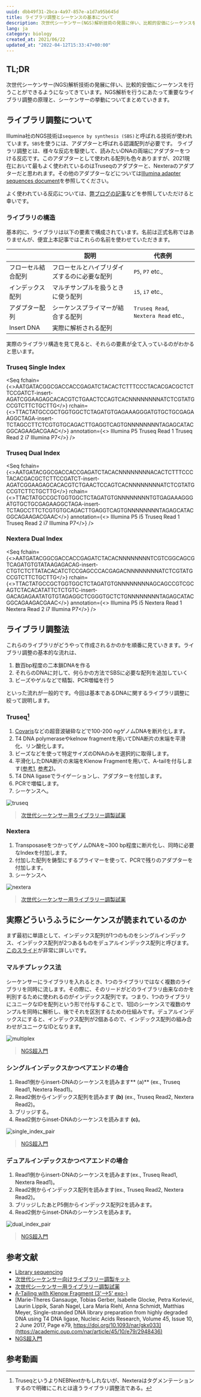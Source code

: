 ```yaml
---
uuid: dbb49f31-2bca-4a97-857e-a1d7a95b645d
title: ライブラリ調整とシーケンスの基本について
description: 次世代シーケンサー(NGS)解析技術の発展に伴い、比較的安価にシーケンスを行うことができるようになってきています。NGS解析を行うにあたって重要なライブラリ調整の原理と、シーケンサーの挙動についてまとめていきます。
lang: ja
category: biology
created_at: 2021/06/22
updated_at: "2022-04-12T15:33:47+00:00"
---
```


## TL;DR

次世代シーケンサー(NGS)解析技術の発展に伴い、比較的安価にシーケンスを行うことができるようになってきています。NGS解析を行うにあたって重要なライブラリ調整の原理と、シーケンサーの挙動についてまとめていきます。

## ライブラリ調整について

Illumina社のNGS技術は`sequence by synthesis (SBS)`と呼ばれる技術が使われています。`SBS`を使うには、アダプターと呼ばれる認識配列が必要です。
ライブラリ調整とは、様々な反応を駆使して、読みたいDNAの両端にアダプターをつける反応です。このアダプターとして使われる配列も色々ありますが、2021現在において最もよく使われているのはTruseqのアダプターと、Nexteraのアダプターだと思われます。その他のアダプターなどについては[Illumina adapter sequences document](https://teichlab.github.io/scg_lib_structs/data/illumina-adapter-sequences-1000000002694-14.pdf)を参照してください。

よく使われている反応については、[弊ブログの記事](https://illumination-k.dev/posts/biology/library_construction_reaction)などを参照していただけると幸いです。

### ライブラリの構造

基本的に、ライブラリは以下の要素で構成されています。名前は正式名称ではありませんが、便宜上本記事ではこれらの名前を使わせていただきます。

|            | 説明                     | 代表例                                 |
| ---------- | ---------------------- | ----------------------------------- |
| フローセル結合配列  | フローセルとハイブリダイズするのに必要な配列 | `P5`, `P7` etc.,                    |
| インデックス配列   | マルチサンプルを扱うときに使う配列      | `i5`, `i7` etc.,                    |
| アダプター配列    | シーケンスプライマーが結合する配列      | `Truseq Read`, `Nextera Read` etc., |
| Insert DNA | 実際に解析される配列             |                                     |

実際のライブラリ構造を見て見ると、それらの要素が全て入っているのがわかると思います。

### Truseq Single Index

<Seq
fchain={<><P5>AATGATACGGCGACCACCGAGATCTACAC</P5><S5>TCTTTCCCTACACGACGCTCTTCCGATCT</S5>-insert-<S7>AGATCGGAAGAGCACACGTCTGAACTCCAGTCAC</S7><T7>NNNNNNNN</T7><P7>ATCTCGTATGCCGTCTTCTGCTTG</P7></>}
rchain={<><P5>TTACTATGCCGCTGGTGGCTCTAGATGTG</P5><S5>AGAAAGGGATGTGCTGCGAGAAGGCTAGA</S5>-insert-<S7>TCTAGCCTTCTCGTGTGCAGACTTGAGGTCAGTG</S7><T7>NNNNNNNN</T7><P7>TAGAGCATACGGCAGAAGACGAAC</P7></>}
annotation={<> <P5>Illumina P5</P5> <S5>Truseq Read 1</S5> <S7>Truseq Read 2</S7> <T7>i7</T7> <P7>Illumina P7</P7></>}
/>

### Truseq Dual Index

<Seq
fchain={<><P5>AATGATACGGCGACCACCGAGATCTACAC</P5><T7>NNNNNNNN</T7><S5>ACACTCTTTCCCTACACGACGCTCTTCCGATCT</S5>-insert-<S7>AGATCGGAAGAGCACACGTCTGAACTCCAGTCAC</S7><T7>NNNNNNNN</T7><P7>ATCTCGTATGCCGTCTTCTGCTTG</P7></>}
rchain={<><P5>TTACTATGCCGCTGGTGGCTCTAGATGTG</P5><T7>NNNNNNNN</T7><S5>TGTGAGAAAGGGATGTGCTGCGAGAAGGCTAGA</S5>-insert-<S7>TCTAGCCTTCTCGTGTGCAGACTTGAGGTCAGTG</S7><T7>NNNNNNNN</T7><P7>TAGAGCATACGGCAGAAGACGAAC</P7></>}
annotation={<> <P5>Illumina P5</P5> <T7>i5</T7> <S5>Truseq Read 1</S5> <S7>Truseq Read 2</S7> <T7>i7</T7> <P7>Illumina P7</P7></>}
/>

### Nextera Dual Index

<Seq
fchain={<><P5>AATGATACGGCGACCACCGAGATCTACAC</P5><T7>NNNNNNNN</T7><S5>TCGTCGGCAGCGTC</S5><Me>AGATGTGTATAAGAGACAG</Me>-insert-<Me>CTGTCTCTTATACACATCT</Me><S7>CCGAGCCCACGAGAC</S7><T7>NNNNNNNN</T7><P7>ATCTCGTATGCCGTCTTCTGCTTG</P7></>}
rchain={<><P5>TTACTATGCCGCTGGTGGCTCTAGATGTG</P5><T7>NNNNNNNN</T7><S5>AGCAGCCGTCGCAG</S5><Me>TCTACACATATTCTCTGTC</Me>-insert-<Me>GACAGAGAATATGTGTAGA</Me><S7>GGCTCGGGTGCTCTG</S7><T7>NNNNNNNN</T7><P7>TAGAGCATACGGCAGAAGACGAAC</P7></>}
annotation={<> <P5>Illumina P5</P5> <T7>i5</T7> <S5>Next</S5><Me>era Read 1</Me> <Me>Next</Me><S7>era Read 2</S7> <T7>i7</T7> <P7>Illumina P7</P7></>}
/>

## ライブラリ調整法

これらのライブラリがどうやって作成されるかのかを順番に見ていきます。ライブラリ調整の基本的な流れは、

1. 数百bp程度の二本鎖DNAを作る
2. それらのDNAに対して、何らかの方法でSBSに必要な配列を追加していく
3. ビーズやゲルなどで精製、PCR増幅を行う

といった流れが一般的です。今回は基本であるDNAに関するライブラリ調整に絞って説明します。

### Truseq[^1]

1. [Covaris](https://www.technosaurus.co.jp/categories/view/488)などの超音波破砕などで100-200 ngゲノムDNAを断片化します。
2. T4 DNA polymeraseやkelnow fragmentを用いてDNA断片の末端を平滑化、リン酸化します。
3. ビーズなどを使って特定サイズのDNAのみを選択的に取得します。
4. 平滑化したDNA断片の末端をKlenow Fragmentを用いて、A-tailを付与します([参考1](https://international.neb.com/protocols/2013/11/06/a-tailing-with-klenow-fragment-3-5-exo), [参考2](https://academic.oup.com/nar/article/45/10/e79/2948436))。
5. T4 DNA ligaseでライゲーションし、アダプターを付加します。
6. PCRで増幅します。
7. シーケンスへ。

![truseq](../../public/seq_summary/truseq.PNG)

> [次世代シーケンサー用ライブラリー調製試薬](https://www.nebj.jp/jp/Flyer/NEBNEXT.pdf)

### Nextera

1. TransposaseをつかってゲノムDNAを~300 bp程度に断片化し、同時に必要なIndexを付加します。
2. 付加した配列を鋳型にするプライマーを使って、PCRで残りのアダプターを付加します。
3. シーケンスへ

![nextera](../../public/seq_summary/nextera.PNG)

> [次世代シーケンサー用ライブラリー調製試薬](https://www.nebj.jp/jp/Flyer/NEBNEXT.pdf)

## 実際どういうふうにシーケンスが読まれているのか

まず最初に単語として、インデックス配列が1つのものをシングルインデックス、インデックス配列が2つあるものをデュアルインデックス配列と呼びます。[このスライド](https://www.adres.ehime-u.ac.jp/news/NGS1.pdf)が非常に詳しいです。

### マルチプレックス法

シーケンサーにライブラリを入れるとき、1つのライブラリではなく複数のライブラリを同時に流します。その際に、そのリードがどのライブラリ由来なのかを判別するために使われるのがインデックス配列です。つまり、1つのライブラリにユニークなIDを配列という形で付与することで、1回のシーケンスで複数のサンプルを同時に解析し、後でそれを区別するための仕組みです。デュアルインデックスにすると、インデックス配列が2個あるので、インデックス配列の組み合わせがユニークなIDとなります。

![multiplex](../../public/seq_summary/multiplex.PNG)

> [NGS超入門](https://www.adres.ehime-u.ac.jp/news/NGS1.pdf)

### シングルインデックスかつペアエンドの場合

1. Read1側からinsert-DNAのシーケンスを読みます** (a)** (ex., Truseq Read1, Nextera Read1)。
2. Read2側からインデックス配列を読みます **(b)** (ex., Truseq Read2, Nextera Read2)。
3. ブリッジする。
4. Read2側からinset-DNAのシーケンスを読みます **(c)**。

![single_index_pair](../../public/seq_summary/single_index_pair.PNG)

> [NGS超入門](https://www.adres.ehime-u.ac.jp/news/NGS1.pdf)

### デュアルインデックスかつペアエンドの場合

1. Read1側からinsert-DNAのシーケンスを読みます(ex., Truseq Read1, Nextera Read1)。
2. Read2側からインデックス配列を読みます(ex., Truseq Read2, Nextera Read2)。
3. ブリッジしたあとP5側からインデックス配列2を読みます。
4. Read2側からinset-DNAのシーケンスを読みます。

![dual_index_pair](../../public/seq_summary/dual_index_pair.PNG)

> [NGS超入門](https://www.adres.ehime-u.ac.jp/news/NGS1.pdf)

## 参考文献

- [Library sequencing](https://teichlab.github.io/scg_lib_structs/methods_html/Illumina.html)
- [次世代シーケンサー向けライブラリー調製キット](https://jp.illumina.com/content/dam/illumina-marketing/apac/japan/documents/pdf/brochure_libraryprep_dna.pdf)
- [次世代シーケンサー用ライブラリー調製試薬](https://www.nebj.jp/jp/Flyer/NEBNEXT.pdf)
- [A-Tailing with Klenow Fragment (3'-->5' exo-)](https://international.neb.com/protocols/2013/11/06/a-tailing-with-klenow-fragment-3-5-exo)
- [Marie-Theres Gansauge, Tobias Gerber, Isabelle Glocke, Petra Korlević, Laurin Lippik, Sarah Nagel, Lara Maria Riehl, Anna Schmidt, Matthias Meyer, Single-stranded DNA library preparation from highly degraded DNA using T4 DNA ligase, Nucleic Acids Research, Volume 45, Issue 10, 2 June 2017, Page e79, https://doi.org/10.1093/nar/gkx033](https://academic.oup.com/nar/article/45/10/e79/2948436)
- [NGS超入門](https://www.adres.ehime-u.ac.jp/news/NGS1.pdf)

## 参考動画

<amp-youtube
    data-videoid="fCd6B5HRaZ8"
    layout="fixed"
    width="320" height="180">
</amp-youtube>

[^1]: TruseqというよりNEBNextかもしれないが、Nexteraはタグメンテーションするので明確にこれとは違うライブラリ調整法である。
